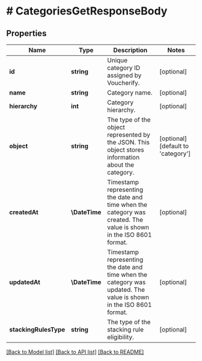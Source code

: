 # # CategoriesGetResponseBody

## Properties

Name | Type | Description | Notes
------------ | ------------- | ------------- | -------------
**id** | **string** | Unique category ID assigned by Voucherify. | [optional]
**name** | **string** | Category name. | [optional]
**hierarchy** | **int** | Category hierarchy. | [optional]
**object** | **string** | The type of the object represented by the JSON. This object stores information about the category. | [optional] [default to 'category']
**createdAt** | **\DateTime** | Timestamp representing the date and time when the category was created. The value is shown in the ISO 8601 format. | [optional]
**updatedAt** | **\DateTime** | Timestamp representing the date and time when the category was updated. The value is shown in the ISO 8601 format. | [optional]
**stackingRulesType** | **string** | The type of the stacking rule eligibility. | [optional]

[[Back to Model list]](../../README.md#models) [[Back to API list]](../../README.md#endpoints) [[Back to README]](../../README.md)
